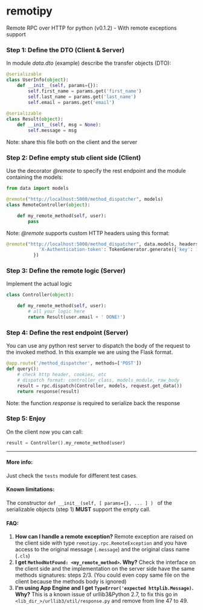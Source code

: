 # remotipy
Remote RPC over HTTP for python (v0.1.2) - With remote exceptions support

### Step 1: Define the DTO (Client & Server)

In module *data.dto* (example) describe the transfer objects (DTO):

```python
@serializable
class UserInfo(object):
    def __init__(self, params={}):
        self.first_name = params.get('first_name')
        self.last_name = params.get('last_name')
        self.email = params.get('email')
        
@serializable
class Result(object):
    def __init__(self, msg = None):
        self.message = msg
```

Note: share this file both on the client and the server

### Step 2: Define empty stub client side (Client)

Use the decorator *@remote* to specify the rest endpoint and the module containing the models:

```python
from data import models

@remote("http://localhost:5000/method_dispatcher", models)
class RemoteController(object):

    def my_remote_method(self, user):
        pass
```

Note: *@remote* supports custom HTTP headers using this format:
```python
@remote("http://localhost:5000/method_dispatcher", data.models, headers={
            'X-Authentication-token': TokenGenerator.generate({'key': 123456789})
          })
```

### Step 3: Define the remote logic (Server)

Implement the actual logic

```python
class Controller(object):

    def my_remote_method(self, user):
        # all your logic here
        return Result(user.email + ' DONE!')
```

### Step 4: Define the rest endpoint (Server)

You can use any python rest server to dispatch the body of the request to the invoked method. In this example we are using the Flask format.

```python
@app.route('/method_dispatcher', methods=['POST'])
def query():
    # check http header, cookies, etc
    # dispatch format: controller_class, models_module, raw_body 
    result = rpc.dispatch(Controller, models, request.get_data())
    return response(result)
```

Note: the function *response* is required to serialize back the response

### Step 5: Enjoy

On the client now you can call:
```python
result = Controller().my_remote_method(user)
```

--------

#### More info:

Just check the ```tests``` module for different test cases.

#### Known limitations:

The constructor ```def __init__(self, [ params={}, ... ] ) ``` of the serializable objects (step 1) **MUST** support the empty call.

#### FAQ: 
1. **How can I handle a remote exception?**
Remote exception are raised on the client side with type ```remotipy.rpc.RemoteException``` and you have access to the original message (```.message```) and the original class name (```.cls```)
2. **I get ```MethodNotFound: <my_remote_method>```. Why?**
Check the interface on the client side and the implementation on the server side have the same methods signatures: steps 2/3. 
(You could even copy same file on the client because the methods body is ignored)
3. **I'm using App Engine and I get ```TypeError('expected httplib.Message)```. Why?**
This is a known issue of urllib3&Python 2.7, to fix this go in ```<lib_dir_>/urllib3/util/response.py``` and remove from line 47 to 49.
